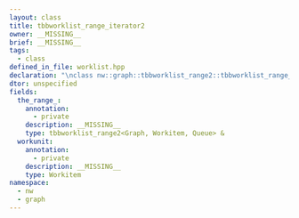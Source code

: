 ```yaml
---
layout: class
title: tbbworklist_range_iterator2
owner: __MISSING__
brief: __MISSING__
tags:
  - class
defined_in_file: worklist.hpp
declaration: "\nclass nw::graph::tbbworklist_range2::tbbworklist_range_iterator2;"
dtor: unspecified
fields:
  the_range_:
    annotation:
      - private
    description: __MISSING__
    type: tbbworklist_range2<Graph, Workitem, Queue> &
  workunit:
    annotation:
      - private
    description: __MISSING__
    type: Workitem
namespace:
  - nw
  - graph
---
```


```{index}  tbbworklist_range_iterator2
```

